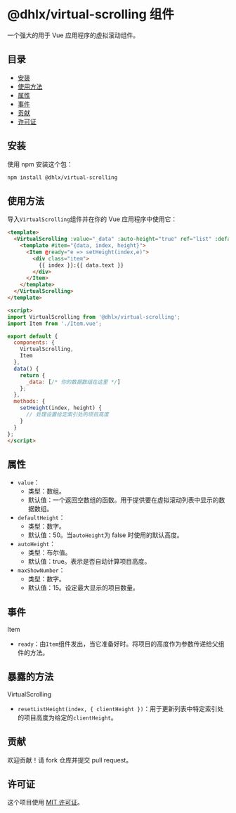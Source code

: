 # @dhlx/virtual-scrolling 组件

一个强大的用于 Vue 应用程序的虚拟滚动组件。

## 目录

- [安装](#安装)
- [使用方法](#使用方法)
- [属性](#属性)
- [事件](#事件)
- [贡献](#贡献)
- [许可证](#许可证)

## 安装

使用 npm 安装这个包：

```bash
npm install @dhlx/virtual-scrolling
```

## 使用方法

导入`VirtualScrolling`组件并在你的 Vue 应用程序中使用它：

```html
<template>
  <VirtualScrolling :value="_data" :auto-height="true" ref="list" :default-height="48">
    <template #item="{data, index, height}">
      <Item @ready="e => setHeight(index,e)">
        <div class="item">
          {{ index }}:{{ data.text }}
        </div>
      </Item>
    </template>
  </VirtualScrolling>
</template>

<script>
import VirtualScrolling from '@dhlx/virtual-scrolling';
import Item from './Item.vue';

export default {
  components: {
    VirtualScrolling,
    Item
  },
  data() {
    return {
      _data: [/* 你的数据数组在这里 */]
    };
  },
  methods: {
    setHeight(index, height) {
      // 处理设置给定索引处的项目高度
    }
  }
};
</script>
```

## 属性

- `value`：
    - 类型：数组。
    - 默认值：一个返回空数组的函数。用于提供要在虚拟滚动列表中显示的数据数组。
- `defaultHeight`：
    - 类型：数字。
    - 默认值：50。当`autoHeight`为 false 时使用的默认高度。
- `autoHeight`：
    - 类型：布尔值。
    - 默认值：true。表示是否自动计算项目高度。
- `maxShowNumber`：
    - 类型：数字。
    - 默认值：15。设定最大显示的项目数量。

## 事件

Item    

- `ready`：由`Item`组件发出，当它准备好时。将项目的高度作为参数传递给父组件的方法。

## 暴露的方法

VirtualScrolling

- `resetListHeight(index, { clientHeight })`：用于更新列表中特定索引处的项目高度为给定的`clientHeight`。

## 贡献

欢迎贡献！请 fork 仓库并提交 pull request。

## 许可证

这个项目使用 [MIT 许可证](LICENSE)。

